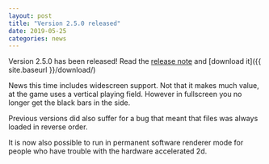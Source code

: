 ```yaml
---
layout: post
title: "Version 2.5.0 released"
date: 2019-05-25
categories: news
---
```

Version 2.5.0 has been released! Read the [release note](https://raw.githubusercontent.com/blockattack/blockattack-game/v2.5.X/ReleaseNotes-2.5.0.txt) and [download it]({{ site.baseurl }}/download/)

News this time includes widescreen support. Not that it makes much value, at the game uses a vertical playing field. However in fullscreen you no longer get the black bars in the side.

Previous versions did also suffer for a bug that meant that files was always loaded in reverse order.

It is now also possible to run in permanent software renderer mode for people who have trouble with the hardware accelerated 2d.
